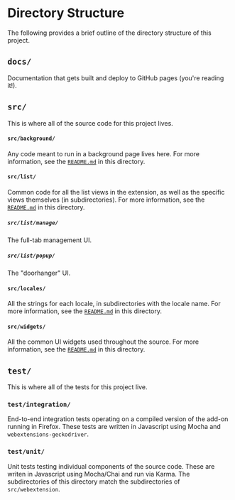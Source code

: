 # Directory Structure

The following provides a brief outline of the directory structure of this project.

## `docs/`

Documentation that gets built and deploy to GitHub pages (you're reading it!).

## `src/`

This is where all of the source code for this project lives.

#### `src/background/`

Any code meant to run in a background page lives here. For more information, see the [`README.md`][background-readme] in this directory.

#### `src/list/`

Common code for all the list views in the extension, as well as the specific views themselves (in subdirectories). For more information, see the [`README.md`][list-readme] in this directory.

##### `src/list/manage/`

The full-tab management UI.

##### `src/list/popup/`

The "doorhanger" UI.

#### `src/locales/`

All the strings for each locale, in subdirectories with the locale name. For more information, see the [`README.md`][locales-readme] in this directory.

#### `src/widgets/`

All the common UI widgets used throughout the source. For more information, see the [`README.md`][widgets-readme] in this directory.

## `test/`

This is where all of the tests for this project live.

### `test/integration/`

End-to-end integration tests operating on a compiled version of the add-on running in Firefox. These tests are written in Javascript using Mocha and `webextensions-geckodriver`.

### `test/unit/`

Unit tests testing individual components of the source code. These are writen in Javascript using Mocha/Chai and run via Karma. The subdirectories of this directory match the subdirectories of `src/webextension`.

[background-readme]: https://github.com/linuxwolf/lockbox-addon/blob/master/src/background/README.md
[list-readme]: https://github.com/linuxwolf/lockbox-addon/blob/master/src/list/README.md
[locales-readme]: https://github.com/linuxwolf/lockbox-addon/blob/master/src/locales/README.md
[widgets-readme]: https://github.com/linuxwolf/lockbox-addon/blob/master/src/widgets/README.md
